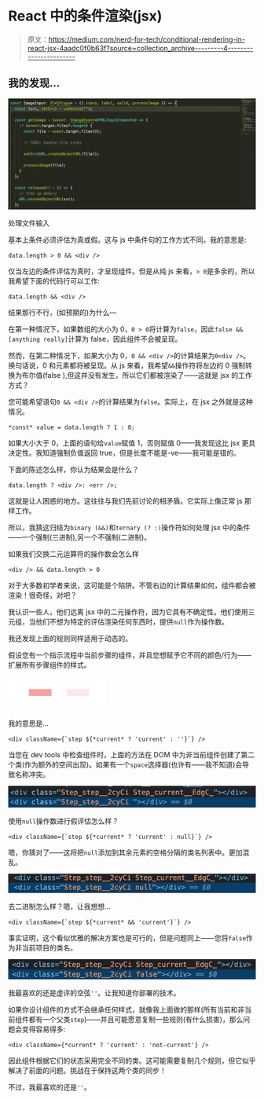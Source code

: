 # React 中的条件渲染(jsx)

> 原文：<https://medium.com/nerd-for-tech/conditional-rendering-in-react-jsx-4aadc0f0b63f?source=collection_archive---------4----------------------->

## 我的发现…

![](img/fc2e5221a2efda10d48bd99e892abd45.png)

处理文件输入

基本上条件必须评估为真或假。这与 js 中条件句的工作方式不同。我的意思是:

```
data.length > 0 && <div />
```

仅当左边的条件评估为真时，才呈现组件。但是从纯 js 来看，`> 0`是多余的，所以我希望下面的代码行可以工作:

```
data.length && <div />
```

结果那行不行，(如预期的)为什么—

在第一种情况下，如果数组的大小为 0，`0 > 0`将计算为`false`，因此`false && [anything really]`计算为 false，因此组件不会被呈现。

然而，在第二种情况下，如果大小为 0，`0 && <div />`的计算结果为`0<div />`。换句话说，0 和元素都将被呈现。从 js 来看，我希望`&&`操作符将左边的 0 强制转换为布尔值(false ),但这并没有发生，所以它们都被渲染了——这就是 jsx 的工作方式？

您可能希望语句`0 && <div />`的计算结果为`false`。实际上，在 jsx 之外就是这种情况。

```
*const* value = data.length ? 1 : 0;
```

如果大小大于 0，上面的语句给`value`赋值 1，否则赋值 0——我发现这比 jsx 更具决定性。我知道强制负值返回 true，但是长度不能是-ve——我可能是错的。

下面的陈述怎么样，你认为结果会是什么？

```
data.length ? <div />: <err />;
```

这就是让人困惑的地方。这往往与我们先前讨论的相矛盾。它实际上像正常 js 那样工作。

所以，我猜这归结为`binary (&&)`和`ternary (? :)`操作符如何处理 jsx 中的条件——一个强制(三进制),另一个不强制(二进制)。

如果我们交换二元运算符的操作数会怎么样

```
<div /> && data.length > 0
```

对于大多数初学者来说，这可能是个陷阱。不管右边的计算结果如何，组件都会被渲染！很奇怪，对吧？

我认识一些人，他们远离 jsx 中的二元操作符，因为它具有不确定性。他们使用三元组，当他们不想为特定的评估渲染任何东西时，提供`null`作为操作数。

我还发现上面的规则同样适用于动态的。

假设您有一个指示流程中当前步骤的组件，并且您想赋予它不同的颜色/行为——扩展所有步骤组件的样式。

![](img/86a42abb8e7b1a4e98a86ab3add7567d.png)

我的意思是…

```
<div className={`step ${*current* ? 'current' : ''}`} />
```

当您在 dev tools 中检查组件时，上面的方法在 DOM 中为非当前组件创建了第二个类(作为额外的空间出现)。如果有一个`space`选择器(也许有——我不知道)会导致名称冲突。

![](img/5df5fe8ade4c8ae8ebddc7a2cb2142ee.png)

使用`null`操作数进行假评估怎么样？

```
<div className={`step ${*current* ? 'current' : null}`} />
```

嗯，你猜对了——这将把`null`添加到其余元素的空格分隔的类名列表中。更加混乱。

![](img/5f24b41590034352e781dc7ed7455406.png)

去二进制怎么样？嗯，让我想想…

```
<div className={`step ${*current* && 'current'}`} />
```

事实证明，这个看似优雅的解决方案也是可行的，但是问题同上——您将`false`作为非当前项目的类名。

![](img/4ab180d7b1dacc1b7eef962be5c24977.png)

我最喜欢的还是虚评的空弦`''`。让我知道你部署的技术。

如果你设计组件的方式不会继承任何样式，就像我上面做的那样(所有当前和非当前组件都有一个父类`step`)——并且可能愿意复制一些规则(有什么损害)，那么问题会变得容易得多:

```
<div className={*current* ? 'current' : 'not-current'} />
```

因此组件根据它们的状态采用完全不同的类。这可能需要复制几个规则，但它似乎解决了前面的问题。挑战在于保持这两个类的同步！

不过，我最喜欢的还是`''`。